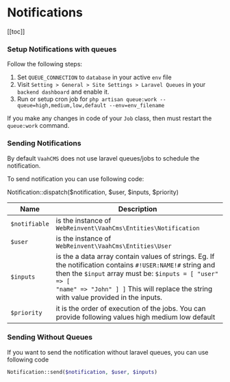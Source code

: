 # Notifications

[[toc]]

### Setup Notifications with queues

Follow the following steps:

1. Set `QUEUE_CONNECTION` to `database` in your active `env` file
2. Visit `Setting > General > Site Settings > Laravel Queues` in your `backend dashboard` and enable it.
3. Run or setup cron job for `php artisan queue:work --queue=high,medium,low,default --env=env_filename`


If you make any changes in code of your `Job` class, then must restart the `queue:work` command.



### Sending Notifications

By default `VaahCMS` does not use laravel queues/jobs to schedule the notification.

To send notification you can use following code:

Notification::dispatch($notification, $user, $inputs, $priority)



| Name          | Description                                                  |
| ------------- | ------------------------------------------------------------ |
| `$notifiable` | is the instance of `WebReinvent\VaahCms\Entities\Notification` |
| `$user`       | is the instance of `WebReinvent\VaahCms\Entities\User`       |
| `$inputs`     | is the a data array contain values of strings. Eg. If the notification contains `#!USER:NAME!#` string and then the `$input` array must be:  <code>$inputs = [  "user" => [    "name" => "John"  ] ]</code> This will replace the string with value provided in the inputs. |
| `$priority`   | it is the order of execution of the jobs. You can provide following values high medium low default |



### Sending Without Queues

If you want to send the notification without laravel queues, you can use following code

```php
Notification::send($notification, $user, $inputs)
```

